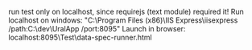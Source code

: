run test only on localhost, since requirejs (text module) required it!
Run localhost on windows:
    "C:\Program Files (x86)\IIS Express\iisexpress  /path:C:\dev\UralApp /port:8095"
Launch in browser:
    localhost:8095\Test\data-spec-runner.html